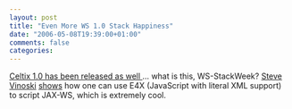 ```yaml
---
layout: post
title: "Even More WS 1.0 Stack Happiness"
date: "2006-05-08T19:39:00+01:00"
comments: false
categories: 
---
```


<p><a href="http://forge.objectweb.org/forum/forum.php?forum_id=998">Celtix 1.0 has been released as well </a>&#8230; what is this, WS-StackWeek? <a href="http://www.iona.com/blogs/vinoski/archives/000287.html">Steve Vinoski</a> <a href="http://dsonline.computer.org/portal/site/dsonline/menuitem.9ed3d9924aeb0dcd82ccc6716bbe36ec/index.jsp?&amp;pName=dso_level1&amp;path=dsonline/2006/06&amp;file=w3tow.xml&amp;xsl=article.xsl&amp;">shows</a> how one can use E4X (JavaScript with literal XML support) to script JAX-WS, which is extremely cool.</p>


